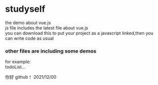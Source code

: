 # studyself

the demo about vue.js<br>
js file includes the latest file about vue.js<br>
you can download this to put your project as a javascript linked,then you can write code as usual<br>

 <h3>other files are including some demos</h3>
   for example:<br>
     todoList...
    
你好 github！ 2021/12/00
